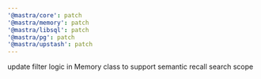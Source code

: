 ```yaml
---
'@mastra/core': patch
'@mastra/memory': patch
'@mastra/libsql': patch
'@mastra/pg': patch
'@mastra/upstash': patch
---
```


update filter logic in Memory class to support semantic recall search scope
